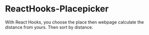 # ReactHooks-Placepicker
With React Hooks, you choose the place then webpage calculate the distance from yours. Then sort by distance.
